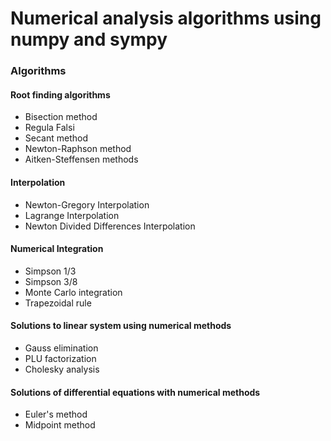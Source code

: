 # Numerical analysis algorithms using numpy and sympy
### Algorithms
#### Root finding algorithms
- Bisection method
- Regula Falsi
- Secant method
- Newton-Raphson method
- Aitken-Steffensen methods
#### Interpolation
- Newton-Gregory Interpolation
- Lagrange Interpolation
- Newton Divided Differences Interpolation
#### Numerical Integration
- Simpson 1/3
- Simpson 3/8
- Monte Carlo integration
- Trapezoidal rule
#### Solutions to linear system using numerical methods
- Gauss elimination
- PLU factorization
- Cholesky analysis
#### Solutions of differential equations with numerical methods
- Euler's method
- Midpoint method
